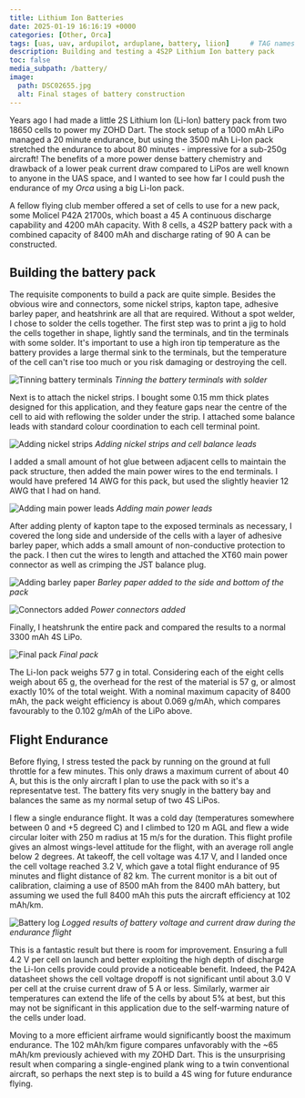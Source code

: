 ```yaml
---
title: Lithium Ion Batteries
date: 2025-01-19 16:16:19 +0000
categories: [Other, Orca]
tags: [uas, uav, ardupilot, arduplane, battery, liion]     # TAG names should always be lowercase
description: Building and testing a 4S2P Lithium Ion battery pack
toc: false
media_subpath: /battery/
image:
  path: DSC02655.jpg
  alt: Final stages of battery construction
---
```


Years ago I had made a little 2S Lithium Ion (Li-Ion) battery pack from two 18650 cells to power my ZOHD Dart. The stock setup of a 1000 mAh LiPo managed a 20 minute endurance, but using the 3500 mAh Li-Ion pack stretched the endurance to about 80 minutes - impressive for a sub-250g aircraft! The benefits of a more power dense battery chemistry and drawback of a lower peak current draw compared to LiPos are well known to anyone in the UAS space, and I wanted to see how far I could push the endurance of my *Orca* using a big Li-Ion pack.

A fellow flying club member offered a set of cells to use for a new pack, some Molicel P42A 21700s, which boast a 45 A continuous discharge capability and 4200 mAh capacity. With 8 cells, a 4S2P battery pack with a combined capacity of 8400 mAh and discharge rating of 90 A can be constructed.

## Building the battery pack

The requisite components to build a pack are quite simple. Besides the obvious wire and connectors, some nickel strips, kapton tape, adhesive barley paper, and heatshrink are all that are required. Without a spot welder, I chose to solder the cells together. The first step was to print a jig to hold the cells together in shape, lightly sand the terminals, and tin the terminals with some solder. It's important to use a high iron tip temperature as the battery provides a large thermal sink to the terminals, but the temperature of the cell can't rise too much or you risk damaging or destroying the cell.

![Tinning battery terminals](DSC02651.jpg)
_Tinning the battery terminals with solder_

Next is to attach the nickel strips. I bought some 0.15 mm thick plates designed for this application, and they feature gaps near the centre of the cell to aid with reflowing the solder under the strip. I attached some balance leads with standard colour coordination to each cell terminal point.

![Adding nickel strips](DSC02652.jpg)
_Adding nickel strips and cell balance leads_

I added a small amount of hot glue between adjacent cells to maintain the pack structure, then added the main power wires to the end terminals. I would have prefered 14 AWG for this pack, but used the slightly heavier 12 AWG that I had on hand.

![Adding main power leads](DSC02653.jpg)
_Adding main power leads_

After adding plenty of kapton tape to the exposed terminals as necessary, I covered the long side and underside of the cells with a layer of adhesive barley paper, which adds a small amount of non-conductive protection to the pack. I then cut the wires to length and attached the XT60 main power connector as well as crimping the JST balance plug.

![Adding barley paper](DSC02654.jpg)
_Barley paper added to the side and bottom of the pack_

![Connectors added](DSC02655.jpg)
_Power connectors added_

Finally, I heatshrunk the entire pack and compared the results to a normal 3300 mAh 4S LiPo.

![Final pack](DSC02656.jpg)
_Final pack_

The Li-Ion pack weighs 577 g in total. Considering each of the eight cells weigh about 65 g, the overhead for the rest of the material is 57 g, or almost exactly 10% of the total weight. With a nominal maximum capacity of 8400 mAh, the pack weight efficiency is about 0.069 g/mAh, which compares favourably to the 0.102 g/mAh of the LiPo above.

## Flight Endurance

Before flying, I stress tested the pack by running on the ground at full throttle for a few minutes. This only draws a maximum current of about 40 A, but this is the only aircraft I plan to use the pack with so it's a representatve test. The battery fits very snugly in the battery bay and balances the same as my normal setup of two 4S LiPos.

I flew a single endurance flight. It was a cold day (temperatures somewhere between 0 and +5 degreed C) and I climbed to 120 m AGL and flew a wide circular loiter with 250 m radius at 15 m/s for the duration. This flight profile gives an almost wings-level attitude for the flight, with an average roll angle below 2 degrees. At takeoff, the cell voltage was 4.17 V, and I landed once the cell voltage reached 3.2 V, which gave a total flight endurance of 95 minutes and flight distance of 82 km. The current monitor is a bit out of calibration, claiming a use of 8500 mAh from the 8400 mAh battery, but assuming we used the full 8400 mAh this puts the aircraft efficiency at 102 mAh/km.

![Battery log](battery_log.png)
_Logged results of battery voltage and current draw during the endurance flight_

This is a fantastic result but there is room for improvement. Ensuring a full 4.2 V per cell on launch and better exploiting the high depth of discharge the Li-Ion cells provide could provide a noticeable benefit. Indeed, the P42A datasheet shows the cell voltage dropoff is not significant until about 3.0 V per cell at the cruise current draw of 5 A or less. Similarly, warmer air temperatures can extend the life of the cells by about 5% at best, but this may not be significant in this application due to the self-warming nature of the cells under load.

Moving to a more efficient airframe would significantly boost the maximum endurance. The 102 mAh/km figure compares unfavorably with the ~65 mAh/km previously achieved with my ZOHD Dart. This is the unsurprising result when comparing a single-engined plank wing to a twin conventional aircraft, so perhaps the next step is to build a 4S wing for future endurance flying.
